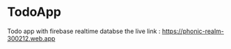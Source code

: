 # TodoApp
Todo app with firebase realtime databse
 the live link : https://phonic-realm-300212.web.app 
